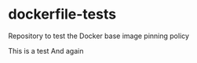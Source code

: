 # dockerfile-tests

Repository to test the Docker base image pinning policy
 
 
This is a test
And again
